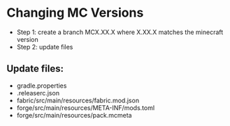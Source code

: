 # Changing MC Versions

- Step 1: create a branch MCX.XX.X where X.XX.X matches the minecraft version
- Step 2: update files

## Update files:

- gradle.properties
- .releaserc.json
- fabric/src/main/resources/fabric.mod.json
- forge/src/main/resources/META-INF/mods.toml
- forge/src/main/resources/pack.mcmeta


